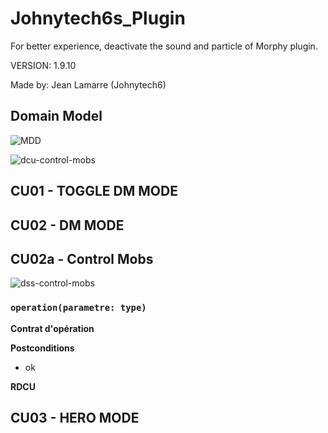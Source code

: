 # Johnytech6s_Plugin

For better experience, deactivate the sound and particle of Morphy plugin.

VERSION: 1.9.10

Made by: Jean Lamarre (Johnytech6)

## Domain Model

![MDD](http://www.plantuml.com/plantuml/proxy?cache=no&fmt=svg&src=https://raw.githubusercontent.com/Jean-Lamarre/Johnytech6s_Plugin/master/docs/Model/MDD.plantuml)

![dcu-control-mobs](http://www.plantuml.com/plantuml/proxy?cache=no&fmt=svg&src=https://raw.githubusercontent.com/Jean-Lamarre/Johnytech6s_Plugin/master/docs/Model/dcu-control-mobs.plantuml)


## CU01 - TOGGLE DM MODE



## CU02 - DM MODE

## CU02a - Control Mobs

![dss-control-mobs](http://www.plantuml.com/plantuml/proxy?cache=no&fmt=svg&src=https://raw.githubusercontent.com/Jean-Lamarre/Johnytech6s_Plugin/master/docs/Model/dss-control-mobs.plantuml)

### `operation(parametre: type)`

**Contrat d'opération**

**Postconditions**
- ok

**RDCU**

## CU03 - HERO MODE


